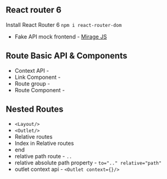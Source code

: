 ## React router 6 

Install React Router 6 `npm i react-router-dom`

* Fake API mock frontend - [Mirage JS](https://miragejs.com/tutorial/intro/)

## Route Basic API & Components

* Context API - <BrowserRouter></BrowserRouter>
* Link Component - <Link></Link>
* Route group - <Routes></Routes>
* Route Component - <Route></Route>

## Nested Routes

* `<Layout/>`
* `<Outlet/>`
* Relative routes
* Index in Relative routes
* end
* relative path route - `..`
* relative absolute path property - `to=".." relative="path"`
* outlet context api - `<Outlet context={}/>`
